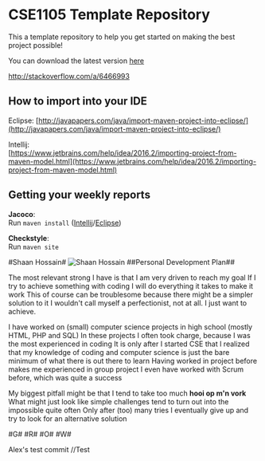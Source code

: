 # CSE1105 Template Repository

This a template repository to help you get started on making the best project possible!

You can download the latest version [here](https://github.com/SERG-Delft/TI1216/releases)

http://stackoverflow.com/a/6466993

## How to import into your IDE

Eclipse:
[http://javapapers.com/java/import-maven-project-into-eclipse/](http://javapapers.com/java/import-maven-project-into-eclipse/)

Intellij:  
[https://www.jetbrains.com/help/idea/2016.2/importing-project-from-maven-model.html](https://www.jetbrains.com/help/idea/2016.2/importing-project-from-maven-model.html)

## Getting your weekly reports

**Jacoco**:  
Run `maven install` ([Intellij](https://www.jetbrains.com/help/idea/2016.3/getting-started-with-maven.html#execute_maven_goal)/[Eclipse](http://imgur.com/a/6q7pV))

**Checkstyle**:  
Run `maven site`


#Shaan Hossain#
![Shaan Hossain](https://lh3.googleusercontent.com/F5hhz2boXXY4e9PSUTkVLlaBLswFUdcCgQWAl1R9HPAwxtTGYgTwrqKOTiWuUzVbZ85I0xTY4H0V1lLPdg9D=w1920-h937-rw)
##Personal Development Plan##

The most relevant strong I have is that I am very driven to reach my goal
If I try to achieve something with coding I will do everything it takes to make it work
This of course can be troublesome because there might be a simpler solution to it
I wouldn't call myself a perfectionist, not at all. I just want to achieve.

I have worked on (small) computer science projects in high school (mostly HTML, PHP and SQL)
In these projects I often took charge, because I was the most experienced in coding
It is only after I started CSE that I realized that my knowledge of coding and computer science is just the bare minimum of what there is out there to learn
Having worked in project before makes me experienced in group project
I even have worked with Scrum before, which was quite a success

My biggest pitfall might be that I tend to take too much **hooi op m'n vork**
What might just look like simple challenges tend to turn out into the impossible quite often
Only after (too) many tries I eventually give up and try to look for an alternative solution

#G#
#R#
#O#
#W#

Alex's test commit
<picture>
<personal dev plan> //Test
